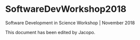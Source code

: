 # SoftwareDevWorkshop2018
Software Development in Science Workshop | November 2018

This document has been edited by Jacopo.
